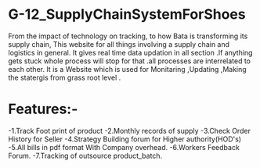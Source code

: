 # G-12_SupplyChainSystemForShoes

From the impact of technology on tracking, to how Bata is transforming its supply chain, This  website for all things involving a supply chain and logistics in general. It gives real time  data updation in all section .If anything gets stuck whole process will stop for that .all processes are interrelated to each other.  It is a Website which is used for Monitaring ,Updating ,Making the statergis from grass root level .

# Features:-
-1.Track Foot print of product 
-2.Monthly records of supply
-3.Check Order History for Seller
-4.Strategy Building forum for Higher authority(HOD's)
-5.All bills in pdf format With Company overhead.
-6.Workers Feedback Forum.
-7.Tracking of outsource product_batch.
